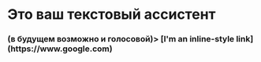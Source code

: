 <h1>Это ваш текстовый ассистент</h1>
<h3>(в будущем возможно и голосовой)>
[I'm an inline-style link](https://www.google.com)
